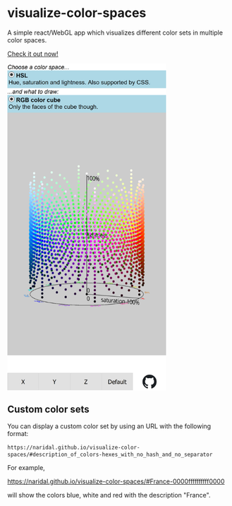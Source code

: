 # visualize-color-spaces
A simple react/WebGL app which visualizes different color sets in multiple color spaces.

[Check it out now!](https://naridal.github.io/visualize-color-spaces/)

[<img src="vcs_mobile.png" width="360px" alt="Check it out now" align="center" />](https://naridal.github.io/visualize-color-spaces/)


## Custom color sets

You can display a custom color set by using an URL with the following format:

```
https://naridal.github.io/visualize-color-spaces/#description_of_colors-hexes_with_no_hash_and_no_separator
```

For example,

https://naridal.github.io/visualize-color-spaces/#France-0000ffffffffff0000

will show the colors blue, white and red with the description "France".
